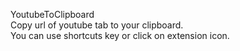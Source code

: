 YoutubeToClipboard <br>
Copy url of youtube tab to your clipboard. <br>
You can use shortcuts key or click on extension icon.
